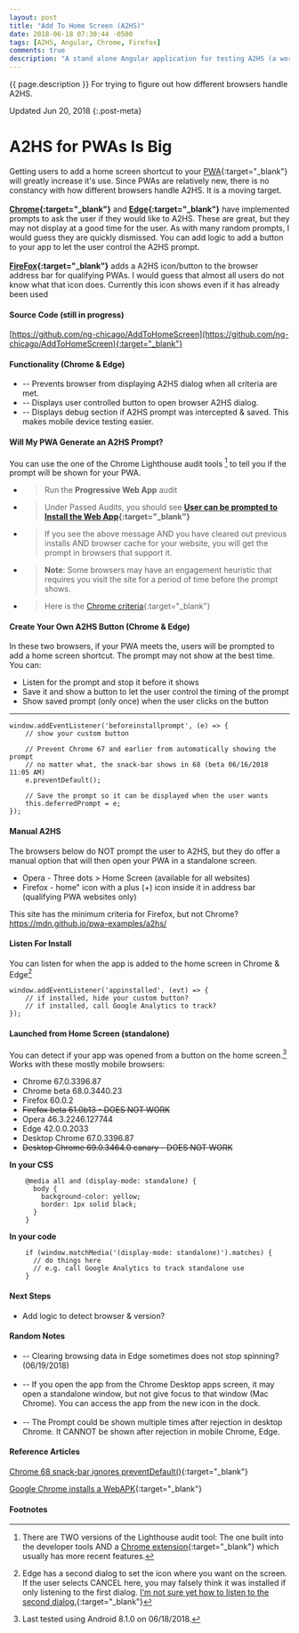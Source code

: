 ```yaml
---
layout: post
title: "Add To Home Screen (A2HS)"
date: 2018-06-18 07:30:44 -0500
tags: [A2HS, Angular, Chrome, Firefox]
comments: true
description: "A stand alone Angular application for testing A2HS (a work in progress)."
---  
```

{{ page.description }} For trying to figure out how different browsers handle A2HS.  

Updated Jun 20, 2018
{:.post-meta}

# A2HS for PWAs Is Big #
Getting users to add a home screen shortcut to your [PWA](https://developers.google.com/web/progressive-web-apps/){:target="_blank"} will greatly increase it's use. Since PWAs are relatively new, there is no constancy with how different browsers handle A2HS. It is a moving target.  
<br>
**[Chrome](https://developers.google.com/web/fundamentals/app-install-banners/){:target="_blank"}** and **[Edge](https://blogs.windows.com/msedgedev/2018/02/06/welcoming-progressive-web-apps-edge-windows-10/#0eVsoxrHYlso6vcS.97){:target="_blank"}** have implemented prompts to ask the user if they would like to A2HS. These are great, but they may not display at a good time for the user. As with many random prompts, I would guess they are quickly dismissed. You can add logic to add a button to your app to let the user control the A2HS prompt.  
<br>
**[FireFox](https://developer.mozilla.org/en-US/Apps/Progressive/Add_to_home_screen){:target="_blank"}** adds a A2HS icon/button to the browser address bar for qualifying PWAs. I would guess that almost all users do not know what that icon does. Currently this icon shows even if it has already been used









#### Source Code (still in progress)  ####
[https://github.com/ng-chicago/AddToHomeScreen](https://github.com/ng-chicago/AddToHomeScreen){:target="_blank"}


#### Functionality (Chrome & Edge)  ####

 * -- Prevents browser from displaying A2HS dialog when all criteria are met.
 * -- Displays user controlled button to open browser A2HS dialog.
 * -- Displays debug section if A2HS prompt was intercepted & saved. This makes mobile device testing easier.


#### Will My PWA Generate an A2HS Prompt?  ####
You can use the one of the Chrome Lighthouse audit tools [^1] to tell you if the prompt will be shown for your PWA.  
 * > Run the **Progressive Web App** audit
 * > Under Passed Audits, you should see **[User can be prompted to Install the Web App]( https://developers.google.com/web/tools/lighthouse/audits/install-prompt){:target="_blank"}**
 * > If you see the above message AND you have cleared out previous installs AND browser cache for your website, you will get the prompt in browsers that support it.
 * > **Note**: Some browsers may have an engagement heuristic that requires you visit the site for a period of time before the prompt shows.
 * > Here is the [Chrome criteria](https://developers.google.com/web/fundamentals/app-install-banners/#criteria){:target="_blank"}
 
 

#### Create Your Own A2HS Button (Chrome & Edge)  #### 
In these two browsers, if your PWA meets the, users will be prompted to add a home screen shortcut. The prompt may not show at the best time.  
You can:  
 * Listen for the prompt and stop it before it shows  
 * Save it and show a button to let the user control the timing of the prompt  
 * Show saved prompt (only once) when the user clicks on the button  

---
    window.addEventListener('beforeinstallprompt', (e) => {    
        // show your custom button
        
        // Prevent Chrome 67 and earlier from automatically showing the prompt
        // no matter what, the snack-bar shows in 68 (beta 06/16/2018 11:05 AM)
        e.preventDefault();
        
        // Save the prompt so it can be displayed when the user wants
        this.deferredPrompt = e;    
    }); 
 



#### Manual A2HS  #### 
The browsers below do NOT prompt the user to A2HS, but they do offer a manual option that will then open your PWA in a standalone screen.
 * Opera - Three dots > Home Screen (available for all websites)
 * Firefox - home" icon with a plus (+) icon inside it in address bar (qualifying PWA websites only)

This site has the minimum criteria for Firefox, but not Chrome?
https://mdn.github.io/pwa-examples/a2hs/

#### Listen For Install  #### 
You can listen for when the app is added to the home screen in Chrome & Edge[^2] 

    window.addEventListener('appinstalled', (evt) => {
        // if installed, hide your custom button?
        // if installed, call Google Analytics to track?
    });
  
#### Launched from Home Screen (standalone)  #### 
You can detect if your app was opened from a button on the home screen.[^3]   
Works with these mostly mobile browsers:
 * Chrome 67.0.3396.87
 * Chrome beta 68.0.3440.23
 * Firefox 60.0.2
 * <s>Firefox beta 61.0b13 - DOES NOT WORK</s>
 * Opera 46.3.2246.127744
 * Edge 42.0.0.2033
 * Desktop Chrome 67.0.3396.87
 * <s>Desktop Chrome 69.0.3464.0 canary - DOES NOT WORK</s>
    
<strong>In your CSS</strong>  

        @media all and (display-mode: standalone) {
          body {
            background-color: yellow;
            border: 1px solid black;
          }
        }

<strong>In your code</strong>  

        if (window.matchMedia('(display-mode: standalone)').matches) {
          // do things here
          // e.g. call Google Analytics to track standalone use 
        }


#### Next Steps  #### 
 * Add logic to detect browser & version?

#### Random Notes  ####
 * -- Clearing browsing data in Edge sometimes does not stop spinning? (06/19/2018)<br><br>
 * -- If you open the app from the Chrome Desktop apps screen, it may open a standalone window, but not give focus to that window (Mac Chrome). You can access the app from the new icon in the dock.<br><br>
 * -- The Prompt could be shown multiple times after rejection in desktop Chrome. It CANNOT be shown after rejection in mobile Chrome, Edge.

#### Reference Articles  ####
[Chrome 68 snack-bar ignores preventDefault()](https://developers.google.com/web/updates/2018/06/a2hs-updates){:target="_blank"}

[Google Chrome installs a WebAPK](https://developers.google.com/web/fundamentals/integration/webapks){:target="_blank"}

#### Footnotes  ####

[^1]: There are TWO versions of the Lighthouse audit tool: The one built into the developer tools AND a [Chrome extension](https://chrome.google.com/webstore/detail/lighthouse/blipmdconlkpinefehnmjammfjpmpbjk){:target="_blank"} which usually has more recent features.

[^2]: Edge has a second dialog to set the icon where you want on the screen. If the user selects CANCEL here, you may falsely think it was installed if only listening to the first dialog. [I'm not sure yet how to listen to the second dialog.](https://stackoverflow.com/questions/50932302/is-there-a-listener-available-for-the-2nd-add-to-home-screen-dialog-in-edge-an){:target="_blank"}

[^3]: Last tested using Android 8.1.0 on 06/18/2018.




